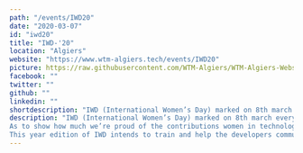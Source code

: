 ```yaml
---
path: "/events/IWD20"
date: "2020-03-07"
id: "iwd20"
title: "IWD-'20"
location: "Algiers"
website: "https://www.wtm-algiers.tech/events/IWD20"
picture: https://raw.githubusercontent.com/WTM-Algiers/WTM-Algiers-Website/master/src/images/events/IWD.jpeg
facebook: ""
twitter: ""
github: ""
linkedin: ""
shortdescription: "IWD (International Women’s Day) marked on 8th march every year. An international day celebrating women’s economic, political and social achievements. This year's edition intends to train and help the developers community evolve, develop their passion and grow their networks."
description: "IWD (International Women’s Day) marked on 8th march every year. An international day celebrating women’s economic, political and social achievements. 
As to show how much we’re proud of the contributions women in technology make across the industry, WTM Algiers like all WTM communities across the globe, as a part of the Women Techmakers program, celebrates this day every year.
This year edition of IWD intends to train and help the developers community evolve, it will be an opportunity to every woman interested in tech fields and industry to develop her passion, to meet other women of different backgrounds and experiences to discuss around technology in general, innovation and other new products through the different tracks taking place during the event itself."
---
```

